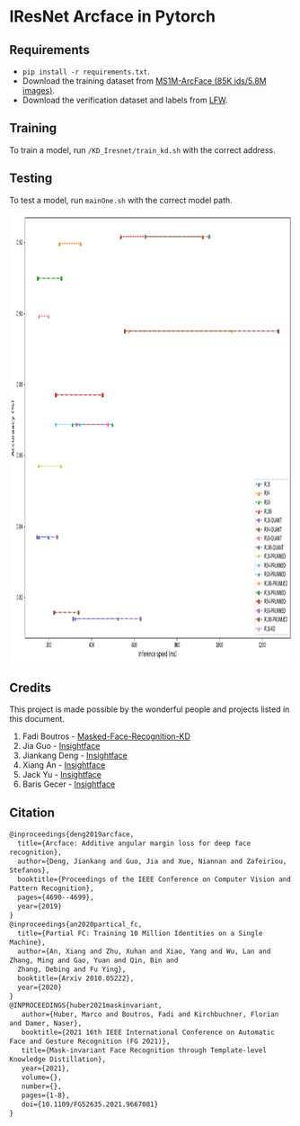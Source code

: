 # IResNet Arcface in Pytorch

## Requirements

- `pip install -r requirements.txt`.
- Download the training dataset from [MS1M-ArcFace (85K ids/5.8M images)](https://drive.google.com/file/d/1SXS4-Am3bsKSK615qbYdbA_FMVh3sAvR/view).
- Download the verification dataset and labels from [LFW](http://vis-www.cs.umass.edu/lfw/).

## Training

To train a model, run `/KD_Iresnet/train_kd.sh` with the correct address.

## Testing

To test a model, run `mainOne.sh` with the correct model path.

<img src="images/accuracy.png" alt="drawing" height="800"/>

## Credits

This project is made possible by the wonderful people and projects listed in this document.

1. Fadi Boutros - [Masked-Face-Recognition-KD](https://github.com/fdbtrs/Masked-Face-Recognition-KD)
2. Jia Guo - [Insightface](https://github.com/deepinsight/insightface)
3. Jiankang Deng - [Insightface](https://github.com/deepinsight/insightface)
4. Xiang An - [Insightface](https://github.com/deepinsight/insightface)
5. Jack Yu - [Insightface](https://github.com/deepinsight/insightface)
6. Baris Gecer - [Insightface](https://github.com/deepinsight/insightface)


## Citation

```
@inproceedings{deng2019arcface,
  title={Arcface: Additive angular margin loss for deep face recognition},
  author={Deng, Jiankang and Guo, Jia and Xue, Niannan and Zafeiriou, Stefanos},
  booktitle={Proceedings of the IEEE Conference on Computer Vision and Pattern Recognition},
  pages={4690--4699},
  year={2019}
}
@inproceedings{an2020partical_fc,
  title={Partial FC: Training 10 Million Identities on a Single Machine},
  author={An, Xiang and Zhu, Xuhan and Xiao, Yang and Wu, Lan and Zhang, Ming and Gao, Yuan and Qin, Bin and
  Zhang, Debing and Fu Ying},
  booktitle={Arxiv 2010.05222},
  year={2020}
}
@INPROCEEDINGS{huber2021maskinvariant,  
   author={Huber, Marco and Boutros, Fadi and Kirchbuchner, Florian and Damer, Naser},  
   booktitle={2021 16th IEEE International Conference on Automatic Face and Gesture Recognition (FG 2021)},   
   title={Mask-invariant Face Recognition through Template-level Knowledge Distillation},   
   year={2021},  
   volume={},  
   number={},  
   pages={1-8},  
   doi={10.1109/FG52635.2021.9667081}
}
```

